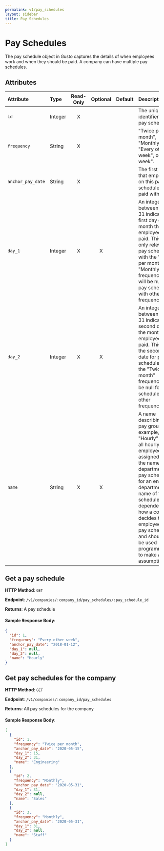```yaml
---
permalink: v1/pay_schedules
layout: sidebar
title: Pay Schedules
---
```


# Pay Schedules

The pay schedule object in Gusto captures the details of when employees work and
when they should be paid. A company can have multiple pay schedules.

## Attributes

| Attribute                     | Type              | Read-Only | Optional | Default | Description
| :----------                   |:-------------     |:---------:|:--------:|:--------|:-------------
| `id`                          | Integer           |     X     |          |         | The unique identifier of this pay schedule
| `frequency`                     | String            |     X     |          |         | "Twice per month", "Monthly", "Every other week", or "Every week".
| `anchor_pay_date`                 | String           |     X     |          |         | The first date that employees on this pay schedule are paid with Gusto
| `day_1`                      | Integer           |     X     |     X    |         | An integer between 1 and 31 indicating the first day of the month that employees are paid. This field is only relevant for pay schedules with the "Twice per month" and "Monthly" frequencies. It will be null for pay schedules with other frequencies.
| `day_2`                      | Integer           |     X     |     X    |         | An integer between 1 and 31 indicating the second day of the month that employees are paid. This field is the second pay date for pay schedules with the "Twice per month" frequency. It will be null for pay schedules with other frequencies.
| `name`                      | String           |     X     |     X     |         | A name describing the pay group, for example, "Hourly" when all hourly employees are assigned to it, or the name of the department if the pay schedule is for an entire department. The name of the schedule is dependent on how a company decides to group employees into pay schedules and should not be used programmatically to make any assumptions.

## Get a pay schedule

**HTTP Method**: `GET`

**Endpoint**: `/v1/companies/:company_id/pay_schedules/:pay_schedule_id`

**Returns**: A pay schedule

#### Sample Response Body:

```json
{
  "id": 1,
  "frequency": "Every other week",
  "anchor_pay_date": "2018-01-12",
  "day_1": null,
  "day_2": null,
  "name": "Hourly"
}
```

## Get pay schedules for the company

**HTTP Method**: `GET`

**Endpoint**: `/v1/companies/:company_id/pay_schedules`

**Returns**: All pay schedules for the company

#### Sample Response Body:

```json
[
  {
    "id": 1,
    "frequency": "Twice per month",
    "anchor_pay_date": "2020-05-15",
    "day_1": 15,
    "day_2": 31,
    "name": "Engineering"
  },
  {
    "id": 2,
    "frequency": "Monthly",
    "anchor_pay_date": "2020-05-31",
    "day_1": 31,
    "day_2": null,
    "name": "Sales"
  },
  {
    "id": 3,
    "frequency": "Monthly",
    "anchor_pay_date": "2020-05-31",
    "day_1": 31,
    "day_2": null,
    "name": "Staff"
  }
]
```
